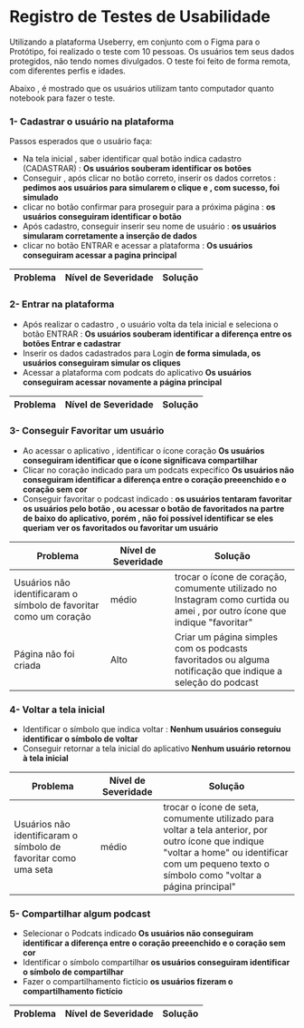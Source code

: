 # Registro de Testes de Usabilidade

Utilizando a plataforma Useberry, em conjunto com o Figma para o Protótipo, foi realizado o teste com 10 pessoas. Os usuários tem seus dados protegidos, não tendo nomes divulgados. 
O teste foi feito de forma remota, com diferentes perfis e idades. 

Abaixo , é mostrado que os usuários utilizam tanto computador quanto notebook para fazer o teste. 

### 1- Cadastrar o usuário na plataforma 

Passos esperados que o usuário faça: 

* Na tela inicial , saber identificar qual botão indica cadastro (CADASTRAR) : **Os usuários souberam identificar os botões** 
* Conseguir , após clicar no botão correto, inserir os dados corretos : **pedimos aos usuários para simularem o clique e , com sucesso, foi simulado**
* clicar no botão confirmar para proseguir para a próxima página : **os usuários conseguiram identificar o botão** 
* Após cadastro, conseguir inserir seu nome de usuário : **os usuários simularam corretamente a inserção de dados**
* clicar no botão ENTRAR e acessar a plataforma : **Os usuários conseguiram acessar a pagina principal**

|Problema|Nível de Severidade|Solução|
|-------|-------------------|-------|


### 2- Entrar na plataforma 

* Após realizar o cadastro , o usuário volta da tela inicial e seleciona o botão ENTRAR : **Os usuários souberam identificar a diferença entre os botões Entrar e cadastrar**
* Inserir os dados cadastrados para Login **de forma simulada, os usuários conseguiram simular os cliques** 
* Acessar a plataforma com podcats do aplicativo  **Os usuários conseguiram acessar novamente a página principal**

|Problema|Nível de Severidade|Solução|
|-------|-------------------|-------|


### 3- Conseguir Favoritar um usuário 

* Ao acessar o aplicativo , identificar o ícone coração **Os usuários conseguiram identificar que o ícone significava compartilhar**
* Clicar no coração indicado para um podcats expecifíco **Os usuários não conseguiram identificar a diferença entre o coração preeenchido e o coração sem cor**
* Conseguir favoritar o podcast indicado : **os usuários tentaram favoritar os usuários pelo botão , ou acessar o botão de favoritados na partre de baixo do aplicativo, porém , não foi possível identificar se eles queriam ver os favoritados ou favoritar um usuário**

|Problema|Nível de Severidade|Solução|
|--------|------------------|--------|
|Usuários não identificaram o símbolo de favoritar como um coração|médio|trocar o ícone de coração, comumente utilizado no Instagram como curtida ou amei , por outro ícone que indique "favoritar"|
|Página não foi criada|Alto|Criar um página simples com os podcasts favoritados ou alguma notificação que indique a seleção do podcast|



### 4- Voltar a tela inicial 

 * Identificar o símbolo que indica voltar : **Nenhum usuários conseguiu identificar o símbolo de voltar**
 * Conseguir retornar a tela inicial do aplicativo **Nenhum usuário retornou à tela inicial**

|Problema|Nível de Severidade|Solução|
|-------|---------------------|------|
|Usuários não identificaram o símbolo de favoritar como uma seta|médio|trocar o ícone de seta, comumente utilizado para voltar a tela anterior, por outro ícone que indique "voltar a home" ou identificar com um pequeno texto o símbolo como "voltar a página principal"|



 ### 5- Compartilhar algum podcast 

 * Selecionar o Podcats indicado  **Os usuários não conseguiram identificar a diferença entre o coração preeenchido e o coração sem cor**
 * Identificar o símbolo compartilhar **os usuários conseguiram identificar o símbolo de compartilhar**
 * Fazer o compartilhamento fictício **os usuários fizeram o compartilhamento fictício**

|Problema|Nível de Severidade|Solução|
|-------|-------------------|-------|
